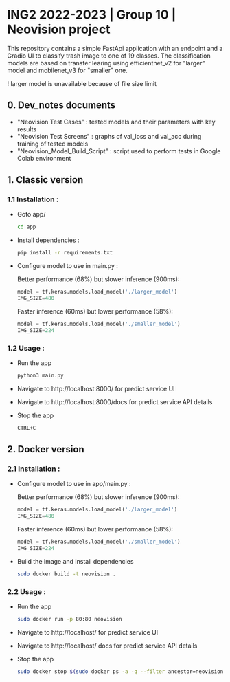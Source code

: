# ING2 2022-2023 | Group 10 | Neovision project

This repository contains a simple FastApi application with an endpoint and a Gradio UI to classify trash image to one of 19 classes. The classification models are based on transfer learing using efficientnet_v2 for "larger" model and mobilenet_v3 for "smaller" one.

! larger model is unavailable because of file size limit

## 0. Dev_notes documents

- "Neovision Test Cases" : tested models and their parameters with key results
- "Neovision Test Screens" : graphs of val_loss and val_acc during training of tested models
- "Neovision_Model_Build_Script" : script used to perform tests in Google Colab environment

## 1. Classic version

### 1.1 Installation :

- Goto app/
    ```bash
    cd app
    ```

- Install dependencies :
    ```bash
    pip install -r requirements.txt
    ```
 
- Configure model to use in main.py :
   
    Better performance (68%) but slower inference (900ms):
    ```python
    model = tf.keras.models.load_model('./larger_model')
    IMG_SIZE=480
    ```

    Faster inference (60ms) but lower performance (58%):
    ```python
    model = tf.keras.models.load_model('./smaller_model')
    IMG_SIZE=224
    ```

### 1.2 Usage :

- Run the app
    ```bash
    python3 main.py
    ```

- Navigate to http://localhost:8000/ for predict service UI

- Navigate to http://localhost:8000/docs for predict service API details

- Stop the app
    ```bash
    CTRL+C
    ```

## 2. Docker version

### 2.1 Installation :  

- Configure model to use in app/main.py :
   
    Better performance (68%) but slower inference (900ms):
    ```python
    model = tf.keras.models.load_model('./larger_model')
    IMG_SIZE=480
    ```

    Faster inference (60ms) but lower performance (58%):
    ```python
    model = tf.keras.models.load_model('./smaller_model')
    IMG_SIZE=224
    ```

- Build the image and install dependencies
    ```bash
    sudo docker build -t neovision .
    ```

### 2.2 Usage :

- Run the app
    ```bash
    sudo docker run -p 80:80 neovision
    ```

- Navigate to http://localhost/ for predict service UI

- Navigate to http://localhost/ docs for predict service API details

- Stop the app
    ```bash
    sudo docker stop $(sudo docker ps -a -q --filter ancestor=neovision --format="{{.ID}}")
    ```
